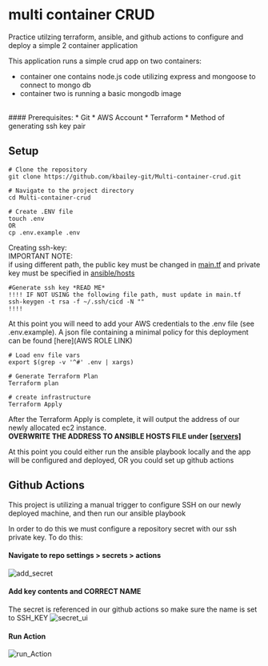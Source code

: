 # multi container CRUD
Practice utilzing terraform, ansible, and github actions to configure and deploy a simple 2 container application

This application runs a simple crud app on two containers:
* container one contains node.js code utilizing express and mongoose to connect to mongo db
* container two is running a basic mongodb image

</br>
#### Prerequisites:
* Git 
* AWS Account
* Terraform
* Method of generating ssh key pair


## Setup

```
# Clone the repository
git clone https://github.com/kbailey-git/Multi-container-crud.git

# Navigate to the project directory
cd Multi-container-crud

# Create .ENV file
touch .env
OR
cp .env.example .env

```
Creating ssh-key:</br>
IMPORTANT NOTE: </br>if using different path, the public key must be changed in [main.tf](https://github.com/kbailey-git/Multi-container-crud/blob/048b1be80f73e69d32a96bea1f8798b682529f64/main.tf#L39) and private key must be specified in [ansible/hosts](https://github.com/kbailey-git/Multi-container-crud/blob/048b1be80f73e69d32a96bea1f8798b682529f64/ansible/hosts#L5) 
```
#Generate ssh key *READ ME*
!!!! IF NOT USING the following file path, must update in main.tf
ssh-keygen -t rsa -f ~/.ssh/cicd -N ""
!!!! 

```



At this point you will need to add your AWS credentials to the .env file (see .env.example). A json file containing a minimal policy for this deployment can be found [here](AWS ROLE LINK)


```
# Load env file vars
export $(grep -v '^#' .env | xargs)

# Generate Terraform Plan
Terraform plan

# create infrastructure 
Terraform Apply

```

After the Terraform Apply is complete, it will output the address of our newly allocated ec2 instance. </br>
**OVERWRITE THE ADDRESS TO ANSIBLE HOSTS FILE under [[servers]](https://github.com/kbailey-git/Multi-container-crud/blob/048b1be80f73e69d32a96bea1f8798b682529f64/ansible/hosts#L2)**

At this point you could either run the ansible playbook locally and the app will be configured and deployed,
OR you could set up github actions

## Github Actions

This project is utilizing a manual trigger to configure SSH on our newly deployed machine, and then run our ansible playbook

In order to do this we must configure a repository secret with our ssh private key. To do this:

#### Navigate to repo settings > secrets > actions
![add_secret](.img/add_secret.png)

#### Add key contents and CORRECT NAME
The secret is referenced in our github actions so make sure the name is set to SSH_KEY
![secret_ui](.img/secret_ui.png)

#### Run Action
![run_Action](.img/run_Action.png)